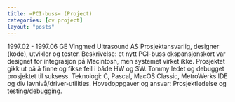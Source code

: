 ```yaml
---
title: «PCI-buss» (Project)
categories: [cv project]
layout: "posts"
---
```


1997.02 - 1997.06
GE Vingmed Ultrasound AS
Prosjektansvarlig, designer (kode), utvikler og tester.
Beskrivelse: et nytt PCI-buss ekspansjonskort var designet for integrasjon på Macintosh, men systemet virket ikke. Prosjektet gikk ut på å finne og fikse feil i både HW og SW.
Tommy ledet og debugget prosjektet til suksess.
Teknologi: C, Pascal, MacOS Classic, MetroWerks IDE og div lavnivå/driver-utilities.
Hovedoppgaver og ansvar: Prosjektledelse og testing/debugging.
